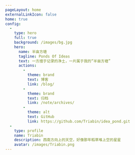 ```yaml
---
pageLayout: home
externalLinkIcon: false
home: true
config:
  -
    type: hero
    full: true
    background: /images/bg.jpg
    hero:
      name: 半亩方塘
      tagline: Ponds Of Ideas
      text: 一方擅于记录的净土，一片属于我的“半亩方塘”
      actions:
        -
          theme: brand
          text: 博客
          link: /blog/
        -
          theme: brand
          text: 归档
          link: /note/archives/
        -
          theme: alt
          text: GitHub
          link: https://github.com/Triabin/idea_pond.git
  -
    type: profile
    name: Triabin
    description: 西南方向上的天空，好像那年稻草堆上空的星星
    avatar: /images/Triabin.png
---
```


<div style="max-width: 1280px;margin:0 auto;">

</div>
